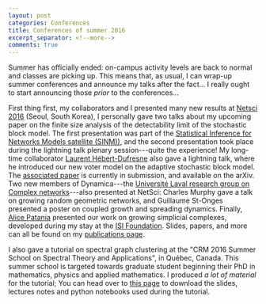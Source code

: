 ```yaml
---
layout: post
categories: Conferences
title: Conferences of summer 2016
excerpt_separator: <!--more-->
comments: true
---
```

Summer has officially ended: on-campus activity levels are back to normal and classes are picking up.
This means that, as usual, I can wrap-up summer conferences and announce my talks after the fact... I really ought to start announcing those _prior_ to the conferences...

First thing first, my collaborators and I presented many new results at [Netsci 2016](http://netsci2016.net/) (Seoul, South Korea),
I personally gave two talks about my upcoming paper on the finite size analysis of the detectability limit of the stochastic block model. The first presentation was part of the [Statistical Inference for Networks Models satellite (SINM))](http://danlarremore.com/sinm2016/), and the second presentation took place during the lightning talk plenary session---quite the experience!
My long-time collaborator [Laurent Hébert-Dufresne](https://sites.google.com/site/laurenthebertdufresne/) also gave a lightning talk, where he introduced our new voter model on the adaptive stochastic block model. The [associated paper](http://arxiv.org/abs/1607.04632) is currently in submission, and available on the arXiv.
Two new members of Dynamica---the [Université Laval research group on Complex networks](http://dynamica.phy.ulaval.ca)---also presented at NetSci: Charles Murphy gave a talk on growing random geometric networks, and Guillaume St-Onges presented a poster on coupled growth and spreading dynamics.
Finally, [Alice Patania](http://apatania.altervista.org) presented our work on growing simplicial complexes, developed during my stay at the [ISI Foundation](http://www.isi.it/).
Slides, papers, and more can all be found on my [publications page](/publications.html).

I also gave a tutorial on spectral graph clustering at the "CRM 2016 Summer School on Spectral Theory and Applications", in Québec, Canada.
This summer school is targeted towards graduate student beginning their PhD in mathematics, physics and applied mathematics.
I produced _a lot of material_ for the tutorial;
You can head over to [this page](/crm2016/index.html">) to download the slides, lectures notes and python notebooks used during the tutorial.
